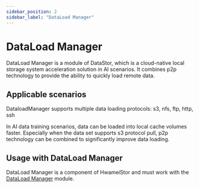 ```yaml
---
sidebar_position: 2
sidebar_label: "DataLoad Manager"
---
```


# DataLoad Manager

DataLoad Manager is a module of DataStor, which is a cloud-native local storage system acceleration solution in AI scenarios. It combines p2p technology to provide the ability to quickly load remote data.

## Applicable scenarios

DataloadManager supports multiple data loading protocols: s3, nfs, ftp, http, ssh

In AI data training scenarios, data can be loaded into local cache volumes faster.
Especially when the data set supports s3 protocol pull, p2p technology can be combined to significantly improve data loading.
## Usage with DataLoad Manager

DataLoad Manager is a component of HwameiStor and must work with the [DataLoad Manager](./dsm.md) module.

